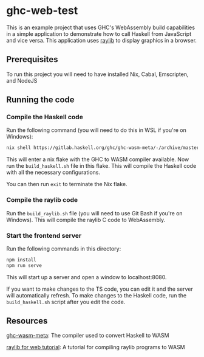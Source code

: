 # ghc-web-test

This is an example project that uses GHC's WebAssembly build capabilities in a
simple application to demonstrate how to call Haskell from JavaScript and vice
versa. This application uses [raylib](https://www.raylib.com/) to display
graphics in a browser.

## Prerequisites

To run this project you will need to have installed Nix, Cabal, Emscripten, and NodeJS

## Running the code

### Compile the Haskell code

Run the following command (you will need to do this in WSL if you're on Windows):

```sh
nix shell https://gitlab.haskell.org/ghc/ghc-wasm-meta/-/archive/master/ghc-wasm-meta-master.tar.gz --extra-experimental-features nix-command --extra-experimental-features flakes
```

This will enter a nix flake with the GHC to WASM compiler available. Now run
the `build_haskell.sh` file in this flake. This will compile the Haskell code
with all the necessary configurations.

You can then run `exit` to terminate the Nix flake.

### Compile the raylib code

Run the `build_raylib.sh` file (you will need to use Git Bash if you're on
Windows). This will compile the raylib C code to WebAssembly.

### Start the frontend server

Run the following commands in this directory:

```sh
npm install
npm run serve
```

This will start up a server and open a window to localhost:8080.

If you want to make changes to the TS code, you can edit it and the server will automatically refresh. To make changes to the Haskell code, run the `build_haskell.sh` script after you edit the code.

## Resources

[ghc-wasm-meta](https://gitlab.haskell.org/ghc/ghc-wasm-meta): The compiler used to convert Haskell to WASM

[raylib for web tutorial](https://github.com/raysan5/raylib/wiki/Working-for-Web-(HTML5)): A tutorial for compiling raylib programs to WASM
